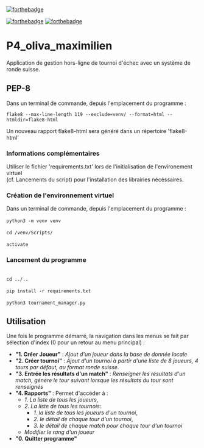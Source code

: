 [![forthebadge](https://forthebadge.com/images/badges/made-with-python.svg)](https://forthebadge.com)

[![forthebadge](https://forthebadge.com/images/badges/uses-html.svg)](https://forthebadge.com)
[![forthebadge](https://forthebadge.com/images/badges/uses-css.svg)](https://forthebadge.com)

# P4_oliva_maximilien

Application de gestion hors-ligne de tournoi d'échec avec un système de ronde suisse.

## PEP-8

Dans un terminal de commande, depuis l'emplacement du programme :

`flake8 --max-line-length 119 --exclude=venv/ --format=html --htmldir=flake8-html`

Un nouveau rapport flake8-html sera généré dans un répertoire 'flake8-html'


### Informations complémentaires

Utiliser le fichier 'requirements.txt' lors de l'initialisation de l'environement virtuel\
(cf. Lancements du script) pour l'installation des librairies nécéssaires.

### Création de l'environnement virtuel

Dans un terminal de commande, depuis l'emplacement du programme :\
\
`python3 -m venv venv`\
\
`cd /venv/Scripts/`\
\
`activate`

### Lancement du programme
\
`cd ../..`\
\
`pip install -r requirements.txt`\
\
`python3 tournament_manager.py`

## Utilisation

Une fois le programme démarré, la navigation dans les menus se fait par sélection d'index (0 pour un retour au menu 
principal) :

 + **"1. Créer Joueur"** : *Ajout d'un joueur dans la base de donnée locale*
 + **"2. Créer tournoi"** : *Ajout d'un tournoi à partir d'une liste de 8 joueurs, 4 tours par défaut, au format ronde 
   suisse.*
 + **"3. Entrée les résultats d'un match"** : *Renseigner les résultats d'un match, génére le tour suivant lorsque 
   les résultats du tour sont renseignés*
 + **"4. Rapports"** : Permet d'accéder à :
   + *1. La liste de tous les joueurs*,
   + *2. La liste de tous les tournois*:
     + *1. la liste de tous les joueurs d'un tournoi*,
     + *2. le détail de chaque tour d'un tournoi*,
     + *3. le détail de chaque match pour chaque tour d'un tournoi*
   + *Modifier le rang d'un joueur*
 + **"0. Quitter programme"**